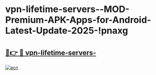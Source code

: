 # vpn-lifetime-servers--MOD-Premium-APK-Apps-for-Android-Latest-Update-2025-!pnaxg

# <h2><a href="https://mc1a7x.esa.edu.pl?title=vpn-lifetime-servers-&ref=pnaxg">🔗👉 🔴 vpn-lifetime-servers-</a></h2>

[![acn](https://github.com/user-attachments/assets/0f9c940e-d8b0-45ae-aac7-cd30a18b3e1c)](https://mc1a7x.esa.edu.pl?title=vpn-lifetime-servers-&ref=pnaxg)

